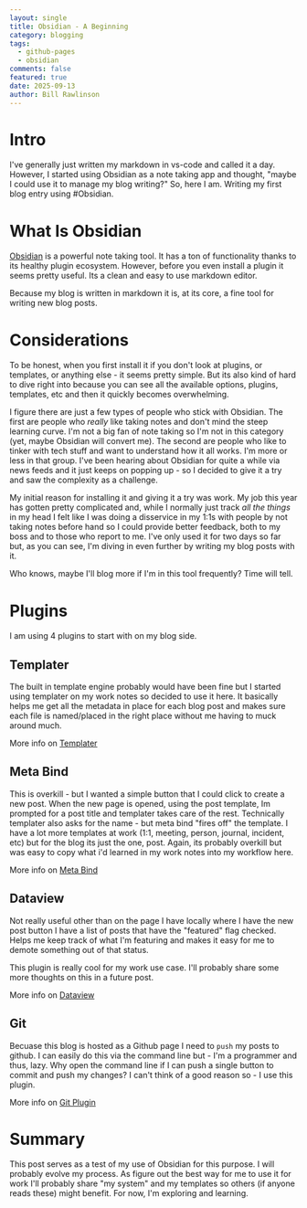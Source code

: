 ```yaml
---
layout: single
title: Obsidian - A Beginning
category: blogging
tags:
  - github-pages
  - obsidian
comments: false
featured: true
date: 2025-09-13
author: Bill Rawlinson
---
```

# Intro
I've generally just written my markdown in vs-code and called it a day.  However, I started using Obsidian as a note taking app and thought, "maybe I could use it to manage my blog writing?" So, here I am.  Writing my first blog entry using #Obsidian.

# What Is Obsidian
[Obsidian](https://obsidian.md/) is a powerful note taking tool.  It has a ton of functionality thanks to its healthy plugin ecosystem. However, before you even install a plugin it seems pretty useful.  Its a clean and easy to use markdown editor.  

Because my blog is written in markdown it is, at its core, a fine tool for writing new blog posts.
# Considerations
To be honest, when you first install it if you don't look at plugins, or templates, or anything else - it seems pretty simple.  But its also kind of hard to dive right into because you can see all the available options, plugins, templates, etc and then it quickly becomes overwhelming.  

I figure there are just a few types of people who stick with Obsidian.  The first are people who _really_ like taking notes and don't mind the steep learning curve.  I'm not a big fan of note taking so I'm not in this category (yet, maybe Obsidian will convert me).  The second are people who like to tinker with tech stuff and want to understand how it all works.  I'm more or less in that group.  I've been hearing about Obsidian for quite a while via news feeds and it just keeps on popping up - so I decided to give it a try and saw the complexity as a challenge.

My initial reason for installing it and giving it a try was work.  My job this year has gotten pretty complicated and, while I normally just track _all the things_ in my head I felt like I was doing a disservice in my 1:1s with people by not taking notes before hand so I could provide better feedback, both to my boss and to those who report to me.  I've only used it for two days so far but, as you can see, I'm diving in even further by writing my blog posts with it.

Who knows, maybe I'll blog more if I'm in this tool frequently?  Time will tell.

# Plugins
I am using 4 plugins to start with on my blog side.

## Templater
The built in template engine probably would have been fine but I started using templater on my work notes so decided to use it here.  It basically helps me get all the metadata in place for each blog post and makes sure each file is named/placed in the right place without me having to muck around much.

More info on [Templater](https://github.com/SilentVoid13/Templater)
## Meta Bind
This is overkill - but I wanted a simple button that I could click to create a new post.  When the new page is opened, using the post template, Im prompted for a post title and templater takes care of the rest.  Technically templater also asks for the name - but meta bind "fires off" the template. I have a lot more templates at work (1:1, meeting, person, journal, incident, etc) but for the blog its just the one, post.  Again, its probably overkill but was easy to copy what i'd learned in my work notes into my workflow here.

More info on [Meta Bind](https://github.com/mProjectsCode/obsidian-meta-bind-plugin)

## Dataview
Not really useful other than on the page I have locally where I have the new post button I have a list of posts that have the "featured" flag checked.  Helps me keep track of what I'm featuring and makes it easy for me to demote something out of that status.

This plugin is really cool for my work use case.  I'll probably share some more thoughts on this in a future post.

More info on [Dataview](https://blacksmithgu.github.io/obsidian-dataview/)

## Git
Becuase this blog is hosted as a Github page I need to `push` my posts to github.  I can easily do this via the command line but - I'm a programmer and thus, lazy.  Why open the command line if I can push a single button to commit and push my changes?  I can't think of a good reason so - I use this plugin.

More info on [Git Plugin](https://github.com/Vinzent03/obsidian-git)
# Summary
This post serves as a test of my use of Obsidian for this purpose.  I will probably evolve my process.  As figure out the best way for me to use it for work I'll probably share "my system" and my templates so others (if anyone reads these) might benefit.  For now, I'm exploring and learning.